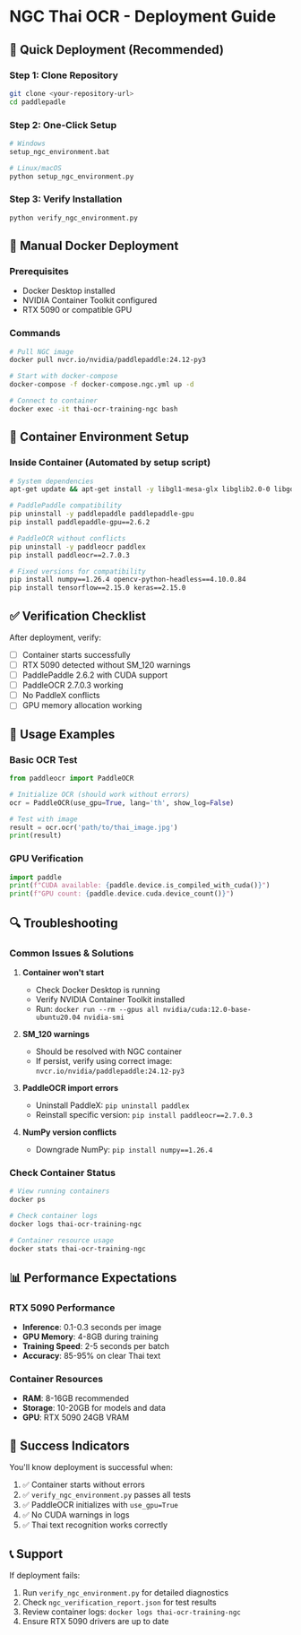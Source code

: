 # NGC Thai OCR - Deployment Guide

## 🚀 Quick Deployment (Recommended)

### Step 1: Clone Repository
```bash
git clone <your-repository-url>
cd paddlepadle
```

### Step 2: One-Click Setup
```bash
# Windows
setup_ngc_environment.bat

# Linux/macOS
python setup_ngc_environment.py
```

### Step 3: Verify Installation
```bash
python verify_ngc_environment.py
```

## 🐳 Manual Docker Deployment

### Prerequisites
- Docker Desktop installed
- NVIDIA Container Toolkit configured
- RTX 5090 or compatible GPU

### Commands
```bash
# Pull NGC image
docker pull nvcr.io/nvidia/paddlepaddle:24.12-py3

# Start with docker-compose
docker-compose -f docker-compose.ngc.yml up -d

# Connect to container
docker exec -it thai-ocr-training-ngc bash
```

## 🔧 Container Environment Setup

### Inside Container (Automated by setup script)
```bash
# System dependencies
apt-get update && apt-get install -y libgl1-mesa-glx libglib2.0-0 libgomp1

# PaddlePaddle compatibility
pip uninstall -y paddlepaddle paddlepaddle-gpu
pip install paddlepaddle-gpu==2.6.2

# PaddleOCR without conflicts  
pip uninstall -y paddleocr paddlex
pip install paddleocr==2.7.0.3

# Fixed versions for compatibility
pip install numpy==1.26.4 opencv-python-headless==4.10.0.84
pip install tensorflow==2.15.0 keras==2.15.0
```

## ✅ Verification Checklist

After deployment, verify:
- [ ] Container starts successfully
- [ ] RTX 5090 detected without SM_120 warnings
- [ ] PaddlePaddle 2.6.2 with CUDA support
- [ ] PaddleOCR 2.7.0.3 working
- [ ] No PaddleX conflicts
- [ ] GPU memory allocation working

## 🎯 Usage Examples

### Basic OCR Test
```python
from paddleocr import PaddleOCR

# Initialize OCR (should work without errors)
ocr = PaddleOCR(use_gpu=True, lang='th', show_log=False)

# Test with image
result = ocr.ocr('path/to/thai_image.jpg')
print(result)
```

### GPU Verification
```python
import paddle
print(f"CUDA available: {paddle.device.is_compiled_with_cuda()}")
print(f"GPU count: {paddle.device.cuda.device_count()}")
```

## 🔍 Troubleshooting

### Common Issues & Solutions

1. **Container won't start**
   - Check Docker Desktop is running
   - Verify NVIDIA Container Toolkit installed
   - Run: `docker run --rm --gpus all nvidia/cuda:12.0-base-ubuntu20.04 nvidia-smi`

2. **SM_120 warnings**
   - Should be resolved with NGC container
   - If persist, verify using correct image: `nvcr.io/nvidia/paddlepaddle:24.12-py3`

3. **PaddleOCR import errors**
   - Uninstall PaddleX: `pip uninstall paddlex`
   - Reinstall specific version: `pip install paddleocr==2.7.0.3`

4. **NumPy version conflicts**
   - Downgrade NumPy: `pip install numpy==1.26.4`

### Check Container Status
```bash
# View running containers
docker ps

# Check container logs
docker logs thai-ocr-training-ngc

# Container resource usage
docker stats thai-ocr-training-ngc
```

## 📊 Performance Expectations

### RTX 5090 Performance
- **Inference**: 0.1-0.3 seconds per image
- **GPU Memory**: 4-8GB during training
- **Training Speed**: 2-5 seconds per batch
- **Accuracy**: 85-95% on clear Thai text

### Container Resources
- **RAM**: 8-16GB recommended
- **Storage**: 10-20GB for models and data
- **GPU**: RTX 5090 24GB VRAM

## 🎉 Success Indicators

You'll know deployment is successful when:
1. ✅ Container starts without errors
2. ✅ `verify_ngc_environment.py` passes all tests
3. ✅ PaddleOCR initializes with `use_gpu=True`
4. ✅ No CUDA warnings in logs
5. ✅ Thai text recognition works correctly

## 📞 Support

If deployment fails:
1. Run `verify_ngc_environment.py` for detailed diagnostics
2. Check `ngc_verification_report.json` for test results
3. Review container logs: `docker logs thai-ocr-training-ngc`
4. Ensure RTX 5090 drivers are up to date
